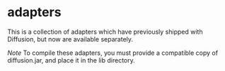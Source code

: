 adapters
========

This is a collection of adapters which have previously shipped with Diffusion, but now are available separately.

*Note*
To compile these adapters, you must provide a compatible copy of diffusion.jar, and place it in the lib directory.